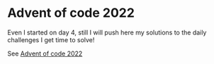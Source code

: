 # Advent of code 2022 

Even I started on day 4, still I will push here my solutions to the daily challenges I get time to solve!


See [Advent of code 2022][ad22]



[Ad22]:https://adventofcode.com/2022/about
